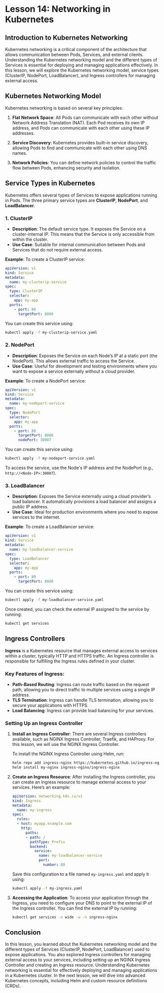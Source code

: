 # Lesson 14: Networking in Kubernetes

## Introduction to Kubernetes Networking

Kubernetes networking is a critical component of the architecture that allows communication between Pods, Services, and external clients. Understanding the Kubernetes networking model and the different types of Services is essential for deploying and managing applications effectively. In this lesson, we will explore the Kubernetes networking model, service types (ClusterIP, NodePort, LoadBalancer), and Ingress controllers for managing external access.

## Kubernetes Networking Model

Kubernetes networking is based on several key principles:

1. **Flat Network Space**: All Pods can communicate with each other without Network Address Translation (NAT). Each Pod receives its own IP address, and Pods can communicate with each other using these IP addresses.

2. **Service Discovery**: Kubernetes provides built-in service discovery, allowing Pods to find and communicate with each other using DNS names.

3. **Network Policies**: You can define network policies to control the traffic flow between Pods, enhancing security and isolation.

## Service Types in Kubernetes

Kubernetes offers several types of Services to expose applications running in Pods. The three primary service types are **ClusterIP**, **NodePort**, and **LoadBalancer**.

### 1. ClusterIP

- **Description**: The default service type. It exposes the Service on a cluster-internal IP. This means that the Service is only accessible from within the cluster.
- **Use Case**: Suitable for internal communication between Pods and Services that do not require external access.

**Example**: To create a ClusterIP service:

```yaml
apiVersion: v1
kind: Service
metadata:
  name: my-clusterip-service
spec:
  type: ClusterIP
  selector:
    app: my-app
  ports:
    - port: 80
      targetPort: 8080
```

You can create this service using:

```bash
kubectl apply -f my-clusterip-service.yaml
```

### 2. NodePort

- **Description**: Exposes the Service on each Node’s IP at a static port (the NodePort). This allows external traffic to access the Service.
- **Use Case**: Useful for development and testing environments where you want to expose a service externally without a cloud provider.

**Example**: To create a NodePort service:

```yaml
apiVersion: v1
kind: Service
metadata:
  name: my-nodeport-service
spec:
  type: NodePort
  selector:
    app: my-app
  ports:
    - port: 80
      targetPort: 8080
      nodePort: 30007
```

You can create this service using:

```bash
kubectl apply -f my-nodeport-service.yaml
```

To access the service, use the Node's IP address and the NodePort (e.g., `http://<Node-IP>:30007`).

### 3. LoadBalancer

- **Description**: Exposes the Service externally using a cloud provider’s load balancer. It automatically provisions a load balancer and assigns a public IP address.
- **Use Case**: Ideal for production environments where you need to expose services to the internet.

**Example**: To create a LoadBalancer service:

```yaml
apiVersion: v1
kind: Service
metadata:
  name: my-loadbalancer-service
spec:
  type: LoadBalancer
  selector:
    app: my-app
  ports:
    - port: 80
      targetPort: 8080
```

You can create this service using:

```bash
kubectl apply -f my-loadbalancer-service.yaml
```

Once created, you can check the external IP assigned to the service by running:

```bash
kubectl get services
```

## Ingress Controllers

**Ingress** is a Kubernetes resource that manages external access to services within a cluster, typically HTTP and HTTPS traffic. An Ingress controller is responsible for fulfilling the Ingress rules defined in your cluster.

### Key Features of Ingress:

- **Path-Based Routing**: Ingress can route traffic based on the request path, allowing you to direct traffic to multiple services using a single IP address.
- **TLS Termination**: Ingress can handle TLS termination, allowing you to secure your applications with HTTPS.
- **Load Balancing**: Ingress can provide load balancing for your services.

### Setting Up an Ingress Controller

1. **Install an Ingress Controller**: There are several Ingress controllers available, such as NGINX Ingress Controller, Traefik, and HAProxy. For this lesson, we will use the NGINX Ingress Controller.

   To install the NGINX Ingress Controller using Helm, run:

   ```bash
   helm repo add ingress-nginx https://kubernetes.github.io/ingress-nginx
   helm install my-nginx ingress-nginx/ingress-nginx
   ```

2. **Create an Ingress Resource**: After installing the Ingress controller, you can create an Ingress resource to manage external access to your services. Here’s an example:

   ```yaml
   apiVersion: networking.k8s.io/v1
   kind: Ingress
   metadata:
     name: my-ingress
   spec:
     rules:
     - host: myapp.example.com
       http:
         paths:
         - path: /
           pathType: Prefix
           backend:
             service:
               name: my-loadbalancer-service
               port:
                 number: 80
   ```

   Save this configuration to a file named `my-ingress.yaml` and apply it using:

   ```bash
   kubectl apply -f my-ingress.yaml
   ```

3. **Accessing the Application**: To access your application through the Ingress, you need to configure your DNS to point to the external IP of the Ingress controller. You can find the external IP by running:

   ```bash
   kubectl get services -o wide -w -n ingress-nginx
   ```

## Conclusion

In this lesson, you learned about the Kubernetes networking model and the different types of Services (ClusterIP, NodePort, LoadBalancer) used to expose applications. You also explored Ingress controllers for managing external access to your services, including setting up an NGINX Ingress Controller and creating an Ingress resource. Understanding Kubernetes networking is essential for effectively deploying and managing applications in a Kubernetes cluster. In the next lesson, we will dive into advanced Kubernetes concepts, including Helm and custom resource definitions (CRDs).
